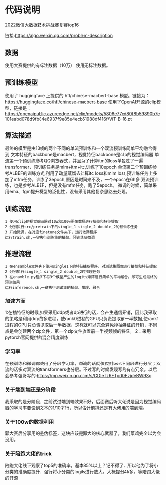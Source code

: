 # 代码说明
2022微信大数据技术挑战赛复赛top16

链接:https://algo.weixin.qq.com/problem-description
## 数据
  使用大赛提供的有标注数据（10万）
  使用无标注数据。
## 预训练模型
  使用了 huggingface 上提供的 hfl/chinese-macbert-base 模型。链接为： https://huggingface.co/hfl/chinese-macbert-base
  使用了OpenAI开源的clip模型，链接是：https://openaipublic.azureedge.net/clip/models/5806e77cd80f8b59890b7e101eabd078d9fb84e6937f9e85e4ecb61988df416f/ViT-B-16.pt

## 算法描述
   最终的模型是由13帧的两个不同的单流预训练和一个双流预训练简单平均融合得到
   文本特征的backbone是macbert，视觉特征backbone是clip的视觉编码器
   单流第一个预训练参考QQ浏览器式，并且为了计算itm的loss单独过了一遍transformer，预训练任务是mlm+itm+itc,训练了10epoch
   单流第二个预训练参考ALBEF的训练方式,利用了动量蒸馏去计算itc loss和mlm loss,预训练任务上多加了mfm任务，训练了3epoch,原因是时间来不及，一个epoch在6h多
   双流预训练，也是参考ALBEF，但是没有mfm任务，跑了5epoch。
   微调的时候，简单采用ema、fgm提升模型的泛化性，没有采用其他复杂思路去处理。
## 训练流程
    1 使用clip的视觉编码器对10w和100w图像数据进行抽帧和特征提取
    2 分别执行src/pretrain下的single_1 single_2 double_2的预训练任务
    3 开始微调，在对应finetune文件夹下，运行微调程序
    运行train.sh,一键执行训练集的抽帧、预训练及微调
## 推理流程
    1 在ensamble文件夹下使用single1下的特征抽取程序，对测试集图像进行抽帧和特征提取
    2 分别执行single_1 single_2 double_2的推理任务
    3 在enamble.py程序下将3个模型产生的logits矩阵进行简单的平均融合，即可生成最终的预测结果
    运行inference.sh,一键执行测试集的抽帧、推理、融合
### 加速方面
1:在抽特征的时候,如果采用ddp或者dp进行的话，会产生通信开销，因此我采取的策略是利用ddp的多进程，使rank0进程的GPU只负责提取前一半数据,使rank1进程的GPU只负责提取后一半数据，这样就可以完全避免掉抽特征的开销，不同点是会创建两个zip文件，第一个zip文件放置前一半视频帧的特征。
2：采用pytorch官网提供的混合精度训练
### 学习率
在预训练和微调都使用了分层学习率，单流的话就仅仅对bert不同层进行分层；双流的话多对双流的transformers也分层。不过写的时候发现写的有点冗余。以后会参考强哥写的:https://mp.weixin.qq.com/s/CDIeTz6ETpdQEzjdeBW93g
### 关于端到端还是分阶段
我采取的是分阶段，之前试过端到端效果不好，后面赛后听大佬说是因为视觉编码器的学习率要设到文本的1/10才行，所以估计前排还是有大佬用的端到端。
### 关于100w的数据利用
郭大赛后分享用的是伪标签，这块应该是郭大的核心武器了，我们菜鸡完全以为会没用。
### 关于陪跑大佬的trick
陪跑大佬线下观察了top5的准确率，基本85%以上？记不得了，所以他为了将小分类的准确度提升，强行将小分类的logits进行放大。大概提分4k多。等陪跑大佬的开源
